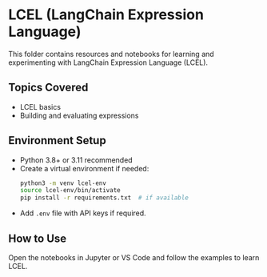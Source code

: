 # LCEL (LangChain Expression Language)

This folder contains resources and notebooks for learning and experimenting with LangChain Expression Language (LCEL).

## Topics Covered
- LCEL basics
- Building and evaluating expressions

## Environment Setup
- Python 3.8+ or 3.11 recommended
- Create a virtual environment if needed:
  ```bash
  python3 -m venv lcel-env
  source lcel-env/bin/activate
  pip install -r requirements.txt  # if available
  ```
- Add `.env` file with API keys if required.

## How to Use
Open the notebooks in Jupyter or VS Code and follow the examples to learn LCEL.
